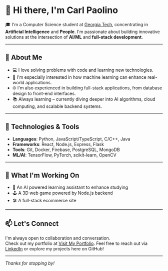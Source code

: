 # 👋 Hi there, I'm Carl Paolino

🎓 I'm a Computer Science student at [Georgia Tech](https://www.gatech.edu/), concentrating in **Artificial Intelligence** and **People**. I'm passionate about building innovative solutions at the intersection of **AI/ML** and **full-stack development**.

---

## 🧠 About Me

- 💻 I love solving problems with code and learning new technologies.
- 🤖 I'm especially interested in how machine learning can enhance real-world applications.
- 🌐 I'm also experienced in building full-stack applications, from database design to front-end interfaces.
- 📚 Always learning – currently diving deeper into AI algorithms, cloud computing, and scalable backend systems.

---

## 🔧 Technologies & Tools

- **Languages**: Python, JavaScript/TypeScript, C/C++, Java
- **Frameworks**: React, Node.js, Express, Flask
- **Tools**: Git, Docker, Firebase, PostgreSQL, MongoDB
- **ML/AI**: TensorFlow, PyTorch, scikit-learn, OpenCV

---

## 🚀 What I'm Working On

- 🧠 An AI powered learning assistant to enhance studying
- 🕹️ A 3D web game powered by Node.js backend  
- 🛠️ A full-stack ecommerce site

---

## 📫 Let's Connect

I'm always open to collaboration and conversation.  
Check out my portfolio at <a href="http://carlpaolino.com">Visit My Portfolio</a>.
Feel free to reach out via [LinkedIn](https://www.linkedin.com/) or explore my projects here on GitHub!

---

_Thanks for stopping by!_

<!---
carlpaolino/carlpaolino is a ✨ special ✨ repository because its `README.md` (this file) appears on your GitHub profile.
You can click the Preview link to take a look at your changes.
--->
